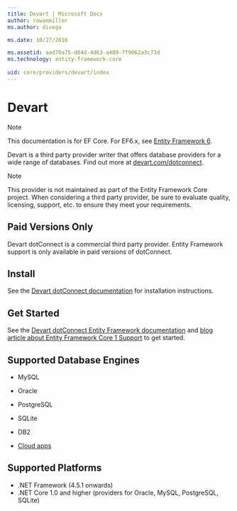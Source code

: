 ```yaml
---
title: Devart | Microsoft Docs
author: rowanmiller
ms.author: divega

ms.date: 10/27/2016

ms.assetid: aad70a75-d04d-4d63-a489-7f9062a3c73d
ms.technology: entity-framework-core
 
uid: core/providers/devart/index
---
```

# Devart

> [!NOTE]
> This documentation is for EF Core. For EF6.x, see [Entity Framework 6](../../../ef6/index.md).

Devart is a third party provider writer that offers database providers for a wide range of databases. Find out more at [devart.com/dotconnect](https://www.devart.com/dotconnect/).

> [!NOTE]
> This provider is not maintained as part of the Entity Framework Core project. When considering a third party provider, be sure to evaluate quality, licensing, support, etc. to ensure they meet your requirements.

## Paid Versions Only

Devart dotConnect is a commercial third party provider. Entity Framework support is only available in paid versions of dotConnect.

## Install

See the [Devart dotConnect documentation](https://www.devart.com/dotconnect/) for installation instructions.

## Get Started

See the [Devart dotConnect Entity Framework documentation](https://www.devart.com/dotconnect/entityframework.html) and [blog article about Entity Framework Core 1 Support](http://blog.devart.com/entity-framework-core-1-entity-framework-7-support.html) to get started.

## Supported Database Engines

* MySQL

* Oracle

* PostgreSQL

* SQLite

* DB2

* [Cloud apps](https://www.devart.com/dotconnect/#cloud)

## Supported Platforms

* .NET Framework (4.5.1 onwards)
* .NET Core 1.0 and higher (providers for Oracle, MySQL, PostgreSQL, SQLite)
